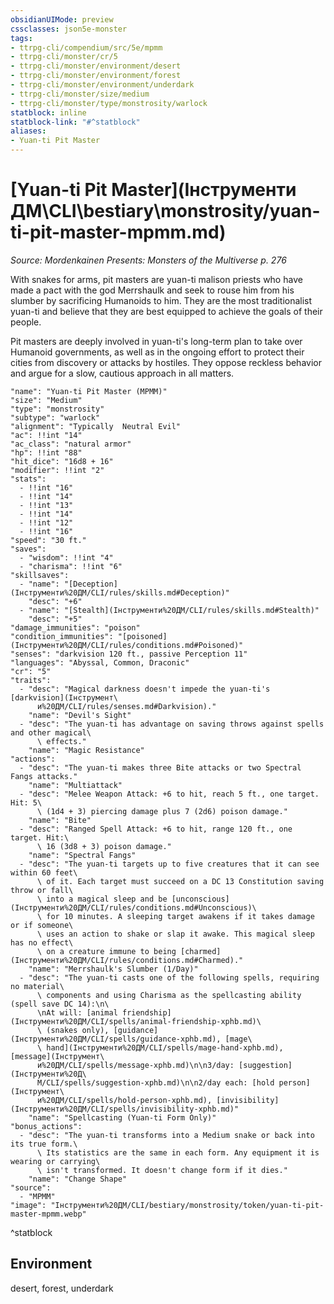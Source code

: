 ```yaml
---
obsidianUIMode: preview
cssclasses: json5e-monster
tags:
- ttrpg-cli/compendium/src/5e/mpmm
- ttrpg-cli/monster/cr/5
- ttrpg-cli/monster/environment/desert
- ttrpg-cli/monster/environment/forest
- ttrpg-cli/monster/environment/underdark
- ttrpg-cli/monster/size/medium
- ttrpg-cli/monster/type/monstrosity/warlock
statblock: inline
statblock-link: "#^statblock"
aliases:
- Yuan-ti Pit Master
---
```

# [Yuan-ti Pit Master](Інструменти ДМ\CLI\bestiary\monstrosity/yuan-ti-pit-master-mpmm.md)
*Source: Mordenkainen Presents: Monsters of the Multiverse p. 276*  

With snakes for arms, pit masters are yuan-ti malison priests who have made a pact with the god Merrshaulk and seek to rouse him from his slumber by sacrificing Humanoids to him. They are the most traditionalist yuan-ti and believe that they are best equipped to achieve the goals of their people.

Pit masters are deeply involved in yuan-ti's long-term plan to take over Humanoid governments, as well as in the ongoing effort to protect their cities from discovery or attacks by hostiles. They oppose reckless behavior and argue for a slow, cautious approach in all matters.

```statblock
"name": "Yuan-ti Pit Master (MPMM)"
"size": "Medium"
"type": "monstrosity"
"subtype": "warlock"
"alignment": "Typically  Neutral Evil"
"ac": !!int "14"
"ac_class": "natural armor"
"hp": !!int "88"
"hit_dice": "16d8 + 16"
"modifier": !!int "2"
"stats":
  - !!int "16"
  - !!int "14"
  - !!int "13"
  - !!int "14"
  - !!int "12"
  - !!int "16"
"speed": "30 ft."
"saves":
  - "wisdom": !!int "4"
  - "charisma": !!int "6"
"skillsaves":
  - "name": "[Deception](Інструменти%20ДМ/CLI/rules/skills.md#Deception)"
    "desc": "+6"
  - "name": "[Stealth](Інструменти%20ДМ/CLI/rules/skills.md#Stealth)"
    "desc": "+5"
"damage_immunities": "poison"
"condition_immunities": "[poisoned](Інструменти%20ДМ/CLI/rules/conditions.md#Poisoned)"
"senses": "darkvision 120 ft., passive Perception 11"
"languages": "Abyssal, Common, Draconic"
"cr": "5"
"traits":
  - "desc": "Magical darkness doesn't impede the yuan-ti's [darkvision](Інструмент\
      и%20ДМ/CLI/rules/senses.md#Darkvision)."
    "name": "Devil's Sight"
  - "desc": "The yuan-ti has advantage on saving throws against spells and other magical\
      \ effects."
    "name": "Magic Resistance"
"actions":
  - "desc": "The yuan-ti makes three Bite attacks or two Spectral Fangs attacks."
    "name": "Multiattack"
  - "desc": "Melee Weapon Attack: +6 to hit, reach 5 ft., one target. Hit: 5\
      \ (1d4 + 3) piercing damage plus 7 (2d6) poison damage."
    "name": "Bite"
  - "desc": "Ranged Spell Attack: +6 to hit, range 120 ft., one target. Hit:\
      \ 16 (3d8 + 3) poison damage."
    "name": "Spectral Fangs"
  - "desc": "The yuan-ti targets up to five creatures that it can see within 60 feet\
      \ of it. Each target must succeed on a DC 13 Constitution saving throw or fall\
      \ into a magical sleep and be [unconscious](Інструменти%20ДМ/CLI/rules/conditions.md#Unconscious)\
      \ for 10 minutes. A sleeping target awakens if it takes damage or if someone\
      \ uses an action to shake or slap it awake. This magical sleep has no effect\
      \ on a creature immune to being [charmed](Інструменти%20ДМ/CLI/rules/conditions.md#Charmed)."
    "name": "Merrshaulk's Slumber (1/Day)"
  - "desc": "The yuan-ti casts one of the following spells, requiring no material\
      \ components and using Charisma as the spellcasting ability (spell save DC 14):\n\
      \nAt will: [animal friendship](Інструменти%20ДМ/CLI/spells/animal-friendship-xphb.md)\
      \ (snakes only), [guidance](Інструменти%20ДМ/CLI/spells/guidance-xphb.md), [mage\
      \ hand](Інструменти%20ДМ/CLI/spells/mage-hand-xphb.md), [message](Інструмент\
      и%20ДМ/CLI/spells/message-xphb.md)\n\n3/day: [suggestion](Інструменти%20Д\
      М/CLI/spells/suggestion-xphb.md)\n\n2/day each: [hold person](Інструмент\
      и%20ДМ/CLI/spells/hold-person-xphb.md), [invisibility](Інструменти%20ДМ/CLI/spells/invisibility-xphb.md)"
    "name": "Spellcasting (Yuan-ti Form Only)"
"bonus_actions":
  - "desc": "The yuan-ti transforms into a Medium snake or back into its true form.\
      \ Its statistics are the same in each form. Any equipment it is wearing or carrying\
      \ isn't transformed. It doesn't change form if it dies."
    "name": "Change Shape"
"source":
  - "MPMM"
"image": "Інструменти%20ДМ/CLI/bestiary/monstrosity/token/yuan-ti-pit-master-mpmm.webp"
```
^statblock

## Environment

desert, forest, underdark